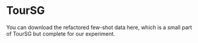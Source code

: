 # TourSG

You can download the refactored few-shot data here, which is a small part of TourSG but complete for our experiment.